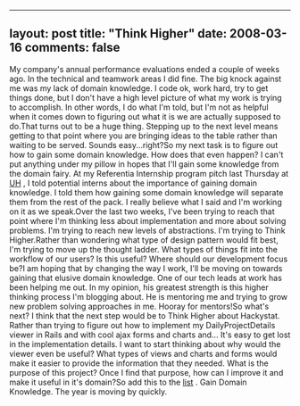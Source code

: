 
---
layout: post
title: "Think Higher"
date: 2008-03-16
comments: false
---


My company's annual performance evaluations ended a couple of weeks ago.  In the technical and teamwork areas I did fine.  The big knock against me was my lack of domain knowledge.  I code ok, work hard, try to get things done, but I don't have a high level picture of what my work is trying to accomplish.  In other words, I do what I'm told, but I'm not as helpful when it comes down to figuring out what it is we are actually supposed to do.That turns out to be a huge thing.  Stepping up to the next level means getting to that point where you are bringing ideas to the table rather than waiting to be served.  Sounds easy...right?So my next task is to figure out how to gain some domain knowledge.  How does that even happen?  I can't put anything under my pillow in hopes that I'll gain some knowledge from the domain fairy.  At my Referentia Internship program pitch last Thursday at [UH][1] , I told potential interns about the importance of gaining domain knowledge.  I told them how gaining some domain knowledge will separate them from the rest of the pack.  I really believe what I said and I'm working on it as we speak.Over the last two weeks, I've been trying to reach that point where I'm thinking less about implementation and more about solving problems.  I'm trying to reach new levels of abstractions.  I'm trying to Think Higher.Rather than wondering what type of design pattern would fit best, I'm trying to move up the thought ladder. What types of things fit into the workflow of our users?  Is this useful? Where should our development focus be?I am hoping that by changing the way I work, I'll be moving on towards gaining that elusive domain knowledge.  One of our tech leads at work has been helping me out.  In my opinion, his greatest strength is this higher thinking process I'm blogging about.  He is mentoring me and trying to grow new problem solving approaches in me.  Hooray for mentors!So what's next?  I think that the next step would be to Think Higher about Hackystat.  Rather than trying to figure out how to implement my DailyProjectDetails viewer in Rails and with cool ajax forms and charts and...  It's easy to get lost in the implementation details.  I want to start thinking about why would the viewer even be useful?  What types of views and charts and forms would make it easier to provide the information that they needed.  What is the purpose of this project?  Once I find that purpose, how can I improve it and make it useful in it's domain?So add this to the [list][2] .  Gain Domain Knowledge.  The year is moving by quickly.


  [1]: http://www.ics.hawaii.edu/
  [2]: http://austenito.blogspot.com/2008/01/lists-are-fun.html

